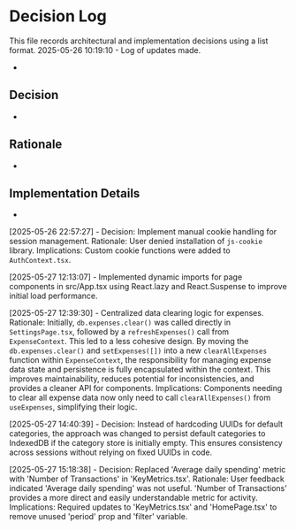# Decision Log

This file records architectural and implementation decisions using a list format.
2025-05-26 10:19:10 - Log of updates made.

-

## Decision

-

## Rationale

-

## Implementation Details

-

[2025-05-26 22:57:27] - Decision: Implement manual cookie handling for session management. Rationale: User denied installation of `js-cookie` library. Implications: Custom cookie functions were added to `AuthContext.tsx`.

[2025-05-27 12:13:07] - Implemented dynamic imports for page components in src/App.tsx using React.lazy and React.Suspense to improve initial load performance.

[2025-05-27 12:39:30] - Centralized data clearing logic for expenses.
Rationale: Initially, `db.expenses.clear()` was called directly in `SettingsPage.tsx`, followed by a `refreshExpenses()` call from `ExpenseContext`. This led to a less cohesive design. By moving the `db.expenses.clear()` and `setExpenses([])` into a new `clearAllExpenses` function within `ExpenseContext`, the responsibility for managing expense data state and persistence is fully encapsulated within the context. This improves maintainability, reduces potential for inconsistencies, and provides a cleaner API for components.
Implications: Components needing to clear all expense data now only need to call `clearAllExpenses()` from `useExpenses`, simplifying their logic.

[2025-05-27 14:40:39] - Decision: Instead of hardcoding UUIDs for default categories, the approach was changed to persist default categories to IndexedDB if the category store is initially empty. This ensures consistency across sessions without relying on fixed UUIDs in code.

[2025-05-27 15:18:38] - Decision: Replaced 'Average daily spending' metric with 'Number of Transactions' in 'KeyMetrics.tsx'. Rationale: User feedback indicated 'Average daily spending' was not useful. 'Number of Transactions' provides a more direct and easily understandable metric for activity. Implications: Required updates to 'KeyMetrics.tsx' and 'HomePage.tsx' to remove unused 'period' prop and 'filter' variable.

